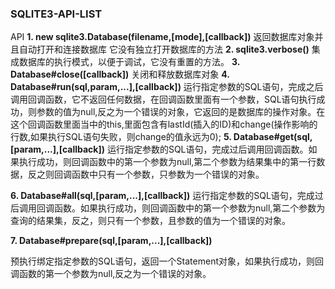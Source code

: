 ### SQLITE3-API-LIST

API
**1. new sqlite3.Database(filename,[mode],[callback])**
返回数据库对象并且自动打开和连接数据库
它没有独立打开数据库的方法
**2. sqlite3.verbose()**
集成数据库的执行模式，以便于调试，它没有重置的方法。
**3. Database#close([callback])**
关闭和释放数据库对象
**4. Database#run(sql,param,...],[callback])**
运行指定参数的SQL语句，完成之后调用回调函数，它不返回任何数据，在回调函数里面有一个参数，SQL语句执行成功，则参数的值为null,反之为一个错误的对象，它返回的是数据库的操作对象。在这个回调函数里面当中的this,里面包含有lastId(插入的ID)和change(操作影响的行数,如果执行SQL语句失败，则change的值永远为0);
**5. Database#get(sql,[param,...],[callback])**
运行指定参数的SQL语句，完成过后调用回调函数。如果执行成功，则回调函数中的第一个参数为null,第二个参数为结果集中的第一行数据，反之则回调函数中只有一个参数，只参数为一个错误的对象。

**6. Database#all(sql,[param,...],[callback])**
运行指定参数的SQL语句，完成过后调用回调函数。如果执行成功，则回调函数中的第一个参数为null,第二个参数为查询的结果集，反之，则只有一个参数，且参数的值为一个错误的对象。

**7. Database#prepare(sql,[param,...],[callback])**

预执行绑定指定参数的SQL语句，返回一个Statement对象，如果执行成功，则回调函数的第一个参数为null,反之为一个错误的对象。